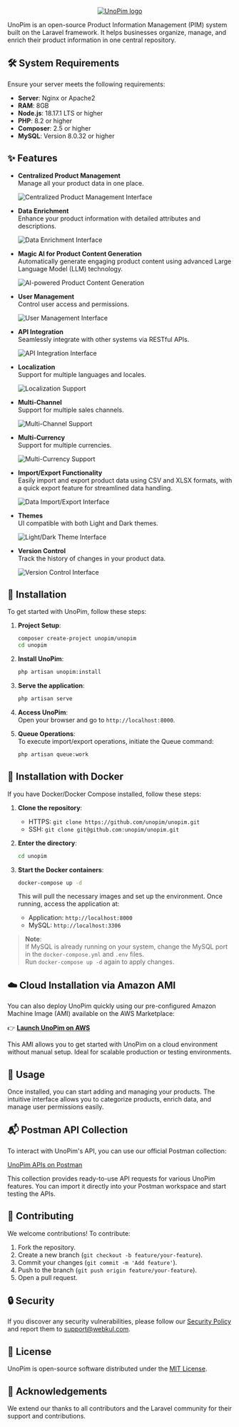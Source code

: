 <p align="center">
  <a href="https://unopim.com/">
    <picture>
      <source media="(prefers-color-scheme: dark)" srcset="https://github.com/user-attachments/assets/5001c5b0-1ef3-4887-a907-f9c20082b0e6">
      <source media="(prefers-color-scheme: light)" srcset="https://github.com/user-attachments/assets/a1e6793d-376e-4452-925b-c72b7d07389a">
      <img src="https://github.com/user-attachments/assets/a1e6793d-376e-4452-925b-c72b7d07389a" alt="UnoPim logo">
    </picture>
  </a>
</p>

UnoPim is an open-source Product Information Management (PIM) system built on the Laravel framework. It helps businesses organize, manage, and enrich their product information in one central repository.

## 🛠️ System Requirements

Ensure your server meets the following requirements:

- **Server**: Nginx or Apache2
- **RAM**: 8GB
- **Node.js**: 18.17.1 LTS or higher
- **PHP**: 8.2 or higher
- **Composer**: 2.5 or higher
- **MySQL**: Version 8.0.32 or higher

## ✨ Features

- **Centralized Product Management**  
  Manage all your product data in one place.

  ![Centralized Product Management Interface](https://raw.githubusercontent.com/unopim/temp-media/main/catalog-management.png)

- **Data Enrichment**  
  Enhance your product information with detailed attributes and descriptions.

  ![Data Enrichment Interface](https://raw.githubusercontent.com/unopim/temp-media/main/data-enrichment.png)

- **Magic AI for Product Content Generation**  
  Automatically generate engaging product content using advanced Large Language Model (LLM) technology.

  ![AI-powered Product Content Generation](https://raw.githubusercontent.com/unopim/temp-media/main/advanced-features.png)

- **User Management**  
  Control user access and permissions.

  ![User Management Interface](https://raw.githubusercontent.com/unopim/temp-media/main/access-control.png)

- **API Integration**  
  Seamlessly integrate with other systems via RESTful APIs.

  ![API Integration Interface](https://raw.githubusercontent.com/unopim/temp-media/main/api-integration.png)

- **Localization**  
  Support for multiple languages and locales.

  ![Localization Support](https://raw.githubusercontent.com/unopim/temp-media/main/localization-and-channels.png)

- **Multi-Channel**  
  Support for multiple sales channels.

  ![Multi-Channel Support](https://raw.githubusercontent.com/unopim/temp-media/main/multi-channel-support.png)

- **Multi-Currency**  
  Support for multiple currencies.

  ![Multi-Currency Support](https://raw.githubusercontent.com/unopim/temp-media/main/multi-currency-support.png)

- **Import/Export Functionality**  
  Easily import and export product data using CSV and XLSX formats, with a quick export feature for streamlined data handling.

  ![Data Import/Export Interface](https://raw.githubusercontent.com/unopim/temp-media/main/data-transfer.png)

- **Themes**  
  UI compatible with both Light and Dark themes.

  ![Light/Dark Theme Interface](https://raw.githubusercontent.com/unopim/temp-media/main/user-interface.png)

- **Version Control**  
  Track the history of changes in your product data.

  ![Version Control Interface](https://raw.githubusercontent.com/unopim/temp-media/main/version-control.png)

## 🚀 Installation

To get started with UnoPim, follow these steps:

1. **Project Setup**:
    ```bash
    composer create-project unopim/unopim
    cd unopim
    ```

2. **Install UnoPim**:
    ```bash
    php artisan unopim:install
    ```

3. **Serve the application**:
    ```bash
    php artisan serve
    ```

4. **Access UnoPim**:  
   Open your browser and go to `http://localhost:8000`.

5. **Queue Operations**:  
   To execute import/export operations, initiate the Queue command:

   ```bash
   php artisan queue:work
   ```

## 🐳 Installation with Docker

If you have Docker/Docker Compose installed, follow these steps:

1. **Clone the repository**:
   - HTTPS: `git clone https://github.com/unopim/unopim.git`
   - SSH: `git clone git@github.com:unopim/unopim.git`

2. **Enter the directory**:  
   ```bash
   cd unopim
   ```

3. **Start the Docker containers**:  
   ```bash
   docker-compose up -d
   ```

   This will pull the necessary images and set up the environment. Once running, access the application at:

   - Application: `http://localhost:8000`
   - MySQL: `http://localhost:3306`


> **Note**:  
> If MySQL is already running on your system, change the MySQL port in the `docker-compose.yml` and `.env` files.  
> Run `docker-compose up -d` again to apply changes.

## ☁️ Cloud Installation via Amazon AMI

You can also deploy UnoPim quickly using our pre-configured Amazon Machine Image (AMI) available on the AWS Marketplace:

👉 [**Launch UnoPim on AWS**](https://aws.amazon.com/marketplace/pp/prodview-fdyosdv7k3cgw)

This AMI allows you to get started with UnoPim on a cloud environment without manual setup. Ideal for scalable production or testing environments.

## 📖 Usage

Once installed, you can start adding and managing your products. The intuitive interface allows you to categorize products, enrich data, and manage user permissions easily.

## 📬 Postman API Collection

To interact with UnoPim's API, you can use our official Postman collection:

[UnoPim APIs on Postman](https://www.postman.com/unopim/unopim-apis/collection/kzy03uh/official-unopim-apis?ctx=info)

This collection provides ready-to-use API requests for various UnoPim features. You can import it directly into your Postman workspace and start testing the APIs.

## 🤝 Contributing

We welcome contributions! To contribute:

1. Fork the repository.
2. Create a new branch (`git checkout -b feature/your-feature`).
3. Commit your changes (`git commit -m 'Add feature'`).
4. Push to the branch (`git push origin feature/your-feature`).
5. Open a pull request.

## 🔒 Security

If you discover any security vulnerabilities, please follow our [Security Policy](SECURITY.md) and report them to [support@webkul.com](mailto:support@webkul.com).

## 📝 License

UnoPim is open-source software distributed under the [MIT License](LICENSE).

## 🙏 Acknowledgements

We extend our thanks to all contributors and the Laravel community for their support and contributions.
